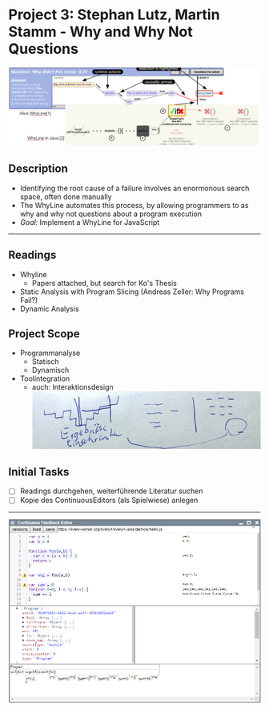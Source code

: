 # Project 3: Stephan Lutz, Martin Stamm - Why and Why Not Questions

![](motivation.png)

## Description

- Identifying the root cause of a failure involves an enormonous search space, often done manually
- The WhyLine automates this process, by allowing programmers to as why and why not questions about a program execution 
- *Goal:* Implement a WhyLine for JavaScript

---


## Readings

- Whyline
  - Papers attached, but search for Ko's Thesis
- Static Analysis with Program Slicing (Andreas Zeller: Why Programs Fail?)
- Dynamic Analysis

## Project Scope

- Programmanalyse
  - Statisch
  - Dynamisch
- Toolintegration
  - auch: Interaktionsdesign
    ![](file_181023_061104.png)

## Initial Tasks

- [ ] Readings durchgehen, weiterführende Literatur suchen
- [ ] Kopie des ContinuousEditors (als Spielwiese) anlegen

---

![](ContinousFeedbackEditor_2018-09-28_15-59-12.png)